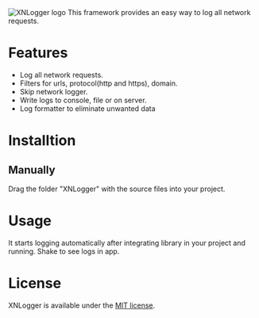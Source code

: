 <img src="https://raw.githubusercontent.com/sunilsharma08/XNLogger/networkLoggerUI/XNLoggerLogo.png" title="XNLogger logo" float=left>
This framework provides an easy way to log all network requests.

# Features
* Log all network requests.
* Filters for urls, protocol(http and https), domain.
* Skip network logger.
* Write logs to console, file or on server.
* Log formatter to eliminate unwanted data

# Installtion

## Manually

Drag the folder "XNLogger" with the source files into your project.

# Usage
It starts logging automatically after integrating library in your project and running. Shake to see logs in app.

# License
XNLogger is available under the [MIT license](https://raw.githubusercontent.com/sunilsharma08/XNLogger/master/LICENSE).
